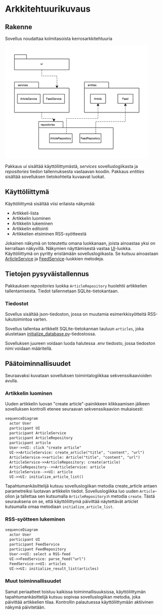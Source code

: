 # Arkkitehtuurikuvaus

## Rakenne

Sovellus noudattaa kolmitasoista kerrosarkkitehtuuria

![Pakkausrakenne](./kuvat/pakkauskaavio.png)

Pakkaus _ui_ sisältää käyttöliittymästä, _services_ sovelluslogiikasta ja _repositories_ tiedon tallennuksesta vastaavan koodin. Pakkaus _entities_ sisältää sovelluksen tietokohteita kuvaavat luokat.

## Käyttöliittymä

Käyttöliittymä sisältää viisi erilaista näkymää:

- Artikkeli-lista
- Artikkelin luominen
- Artikkelin lukeminen
- Artikkelin editointi
- Artikkelien etsiminen RSS-syötteestä

Jokainen näkymä on toteutettu omana luokkanaan, joista ainoastaa yksi on kerrallaan näkyvillä. Näkymien näyttämisestä vastaa [UI](../src/ui/ui.py)-luokka. Käyttöliittymä on pyritty eristämään sovelluslogiikasta. Se kutsuu ainoastaan [ArticleService](../src/services/article_service.py) ja [FeedService](../src/services/feed_service.py)-luokkien metodeja.

## Tietojen pysyväistallennus

Pakkauksen _repositories_ luokka `ArticleRepository` huolehtii artikkelien tallentamisesta. Tiedot tallennetaan SQLite-tietokantaan.

### Tiedostot

Sovellus sisältää json-tiedoston, jossa on muutamia esimerkkisyötteitä RSS-lukutoimintoa varten.

Sovellus tallentaa artikkelit SQLite-tietokannan tauluun `articles`, joka alustetaan [initialize_database.py](https://github.com/jipeso/ohjelmistotekniikka/blob/main/src/initialize_database.py)-tiedostossa.

Sovelluksen juureen voidaan luoda halutessa .env tiedosto, jossa tiedoston nimi voidaan määritellä.

## Päätoiminnallisuudet

Seuraavaksi kuvataan sovelluksen toimintalogiikkaa sekvenssikaavioiden avulla.

### Artikkelin luominen

Uuden artikkelin luovan "create article"-painikkeen klikkaamisen jälkeen sovelluksen kontrolli etenee seuraavan sekvenssikaavion mukaisesti:

```mermaid
sequenceDiagram
  actor User
  participant UI
  participant ArticleService
  participant ArticleRepository
  participant article
  User->>UI: click "create article"
  UI->>ArticleService: create_article("title", "content", "url")
  ArticleService->>article: Article("title", "content", "url")
  ArticleService->>ArticleRepository: create(article)
  ArticleRepository-->>ArticleService: article
  ArticleService-->>UI: article
  UI->>UI: initialize_article_list()
```

Tapahtumankäsittelijä kutsuu sovelluslogiikan metodia create_article antaen parametreiksi luotavan artikkelin tiedot. Sovelluslogiikka luo uuden `Article`-olion ja tallettaa sen kutsumalla `ArticleRepository`:n metodia `create`. Tästä seurauksena on se, että käyttöliittymä päivittää näytettävät articlet kutsumalla omaa metodiaan `initialize_article_list`.


### RSS-syötteen lukeminen

```mermaid
sequenceDiagram
  actor User
  participant UI
  participant FeedService
  participant FeedRepository
  User->>UI: select a RSS-feed
  UI->>FeedService: parse_feed("url")
  FeedService->>UI: articles
  UI->>UI: initialize_result_list(articles)
```

### Muut toiminnallisuudet

Samat periaatteet toistuu kaikissa toiminnallisuuksissa, käyttöliittymän tapahtumankäsittelijä kutsuu sopivaa sovelluslogiikan metodia, joka päivittää artikkelien tilaa. Kontrollin palautuessa käyttöliittymään aktiivinen näkymä päivitetään.